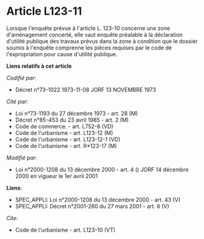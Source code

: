 # Article L123-11

Lorsque l'enquête prévue à l'article L. 123-10 concerne une zone d'aménagement concerté, elle vaut enquête préalable à la
déclaration d'utilité publique des travaux prévus dans la zone à condition que le dossier soumis à l'enquête comprenne les
pièces requises par le code de l'expropriation pour cause d'utilité publique.

**Liens relatifs à cet article**

_Codifié par_:

  - Décret n°73-1022 1973-11-08 JORF 13 NOVEMBRE 1973

_Cité par_:

  - Loi n°73-1193 du 27 décembre 1973 - art. 28 (M)
  - Décret n°85-453 du 23 avril 1985 - art. 2 (M)
  - Code de commerce. - art. L752-6 (VD)
  - Code de l'urbanisme - art. L123-12 (M)
  - Code de l'urbanisme - art. L123-12-1 (VD)
  - Code de l'urbanisme - art. R*123-17 (M)

_Modifié par_:

  - Loi n°2000-1208 du 13 décembre 2000 - art. 4 () JORF 14 décembre 2000 en vigueur le 1er avril 2001

**Liens**:

  - SPEC_APPLI: Loi n°2000-1208 du 13 décembre 2000 - art. 43 (V)
  - SPEC_APPLI: Décret n°2001-260 du 27 mars 2001 - art. 6 (V)

_Cite_:

  - Code de l'urbanisme - art. L123-10 (VT)
